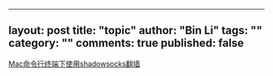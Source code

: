 
---
layout: post
title: "topic"
author: "Bin Li"
tags: ""
category: ""
comments: true
published: false
---



[Mac命令行终端下使用shadowsocks翻墙](https://www.jianshu.com/p/99c5c675fe47)



